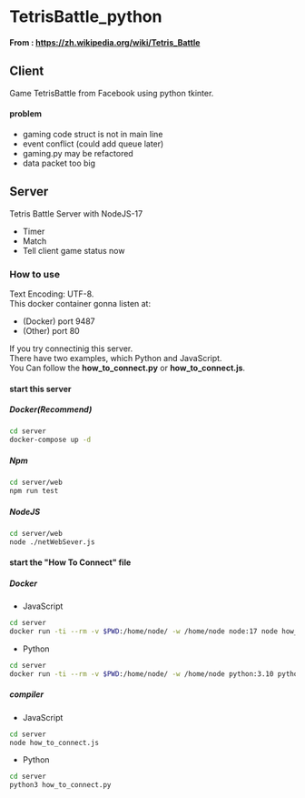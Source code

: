 # TetrisBattle\_python

#### From : https://zh.wikipedia.org/wiki/Tetris_Battle

## Client

Game TetrisBattle from Facebook using python tkinter.

#### problem
- gaming code struct is not in main line
- event conflict (could add queue later)
- gaming.py may be refactored
- data packet too big

## Server

Tetris Battle Server with NodeJS-17
- Timer
- Match
- Tell client game status now

### How to use

Text Encoding: UTF-8.  
This docker container gonna listen at:
- (Docker) port 9487
- (Other) port 80

If you try connectinig this server.  
There have two examples, which Python and JavaScript.  
You Can follow the **how\_to\_connect.py** or **how\_to\_connect.js**.

#### start this server

##### Docker(Recommend)

```sh
cd server
docker-compose up -d
```

##### Npm

```sh
cd server/web
npm run test
```

##### NodeJS

```sh
cd server/web
node ./netWebSever.js 
```

#### start the "How To Connect" file

##### Docker

- JavaScript
```sh
cd server
docker run -ti --rm -v $PWD:/home/node/ -w /home/node node:17 node how_to_connect.js
```

- Python
```sh
cd server
docker run -ti --rm -v $PWD:/home/node/ -w /home/node python:3.10 python3 how_to_connect.py
```

##### compiler

- JavaScript
```sh
cd server
node how_to_connect.js
```

- Python
```sh
cd server
python3 how_to_connect.py
```
